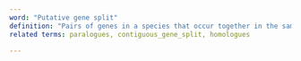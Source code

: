 ```yaml
---
word: "Putative gene split"
definition: "Pairs of genes in a species that occur together in the same tree, but are actually two halves of the same gene split partway along, where the fragments are more than 1Mb apart, or on different chromosomes or strands."
related terms: paralogues, contiguous_gene_split, homologues

---
```

